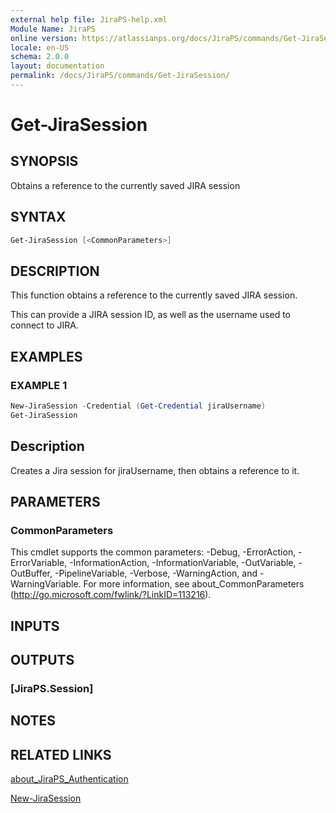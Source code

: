 ```yaml
---
external help file: JiraPS-help.xml
Module Name: JiraPS
online version: https://atlassianps.org/docs/JiraPS/commands/Get-JiraSession/
locale: en-US
schema: 2.0.0
layout: documentation
permalink: /docs/JiraPS/commands/Get-JiraSession/
---
```

# Get-JiraSession

## SYNOPSIS

Obtains a reference to the currently saved JIRA session

## SYNTAX

```powershell
Get-JiraSession [<CommonParameters>]
```

## DESCRIPTION

This function obtains a reference to the currently saved JIRA session.

This can provide a JIRA session ID, as well as the username used to connect to JIRA.

## EXAMPLES

### EXAMPLE 1

```powershell
New-JiraSession -Credential (Get-Credential jiraUsername)
Get-JiraSession
```

Description  
 -----------  
Creates a Jira session for jiraUsername, then obtains a reference to it.

## PARAMETERS

### CommonParameters

This cmdlet supports the common parameters: -Debug, -ErrorAction, -ErrorVariable, -InformationAction, -InformationVariable, -OutVariable, -OutBuffer, -PipelineVariable, -Verbose, -WarningAction, and -WarningVariable.
For more information, see about_CommonParameters (http://go.microsoft.com/fwlink/?LinkID=113216).

## INPUTS

## OUTPUTS

### [JiraPS.Session]

## NOTES

## RELATED LINKS

[about_JiraPS_Authentication](../../about/authentication.html)

[New-JiraSession](../New-JiraSession/)
